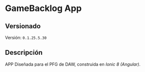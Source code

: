 # GameBacklog App

## Versionado
Versión: ```0.1.25.5.30```

## Descripción
APP Diseñada para el PFG de DAW, construida en _Ionic 8 (Angular)_.